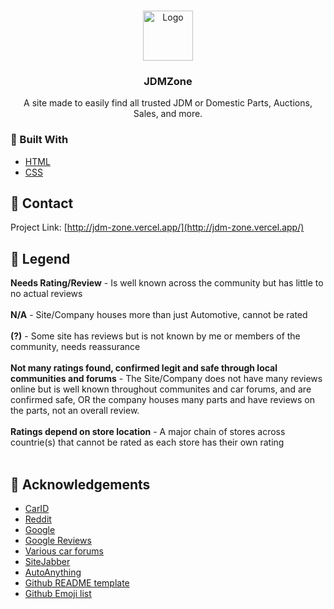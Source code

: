 
<br />
<p align="center">
  <a href="https://github.com/SneeryEmperor51/JDMZone">
    <img src="https://user-images.githubusercontent.com/59810782/115248931-22bad280-a0f6-11eb-929a-76f35d5a1219.png" alt="Logo" width="80" height="80">
  </a>

  <h3 align="center">JDMZone</h3>

  <p align="center">
    A site made to easily find all trusted JDM or Domestic Parts, Auctions, Sales, and more.
    <br />
  </p>
</p>




### :hammer: Built With

* [HTML](https://www.w3schools.com/html/default.asp)
* [CSS](https://www.w3schools.com/css/default.asp)




<!-- CONTACT -->
## :iphone: Contact 

Project Link: [http://jdm-zone.vercel.app/](http://jdm-zone.vercel.app/)

<!-- LEGEND -->
## :mag_right: Legend

<b>Needs Rating/Review</b> - Is well known across the community but has little to no actual reviews<br><br>
<b>N/A</b> - Site/Company houses more than just Automotive, cannot be rated<br><br>
<b>(?)</b> - Some site has reviews but is not known by me or members of the community, needs reassurance<br><br>
<b>Not many ratings found, confirmed legit and safe through local communities and forums</b> - The Site/Company does not have many reviews online but is well known throughout communites and car forums, and are confirmed safe, OR the company houses many parts and have reviews on the parts, not an overall review.<br><br>
<b>Ratings depend on store location</b> - A major chain of stores across countrie(s) that cannot be rated as each store has their own rating<br><br>


<!-- ACKNOWLEDGEMENTS -->
## :raised_hands: Acknowledgements

* [CarID](https://www.carid.com/)
* [Reddit](https://www.reddit.com/)
* [Google](https://www.google.com/)
* [Google Reviews]()
* [Various car forums]()
* [SiteJabber](https://www.sitejabber.com/)
* [AutoAnything](https://www.autoanything.com/)
* [Github README template](https://github.com/othneildrew/Best-README-Template)
* [Github Emoji list](https://www.webfx.com/tools/emoji-cheat-sheet/)




